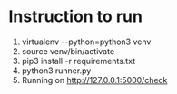 # Instruction to run



1.  virtualenv --python=python3 venv
2. source venv/bin/activate
3. pip3 install -r requirements.txt
4. python3 runner.py
5. Running on http://127.0.0.1:5000/check

